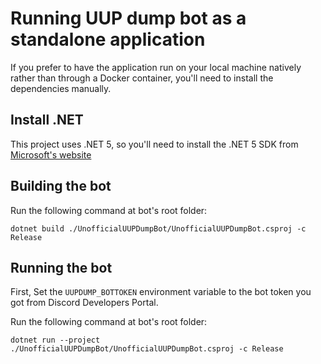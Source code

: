 # Running UUP dump bot as a standalone application
If you prefer to have the application run on your local machine natively rather than through a Docker container, you'll need to install the dependencies manually.

## Install .NET
This project uses .NET 5, so you'll need to install the .NET 5 SDK from [Microsoft's website](https://dotnet.microsoft.com/download/dotnet/5.0)

## Building the bot
Run the following command at bot's root folder:
```
dotnet build ./UnofficialUUPDumpBot/UnofficialUUPDumpBot.csproj -c Release
```

## Running the bot
First, Set the `UUPDUMP_BOTTOKEN` environment variable to the bot token you got from Discord Developers Portal.

Run the following command at bot's root folder:
```
dotnet run --project ./UnofficialUUPDumpBot/UnofficialUUPDumpBot.csproj -c Release
```
